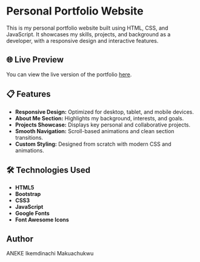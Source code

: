 # Personal Portfolio Website

This is my personal portfolio website built using HTML, CSS, and JavaScript. It showcases my skills, projects, and background as a developer, with a responsive design and interactive features.

## 🌐 Live Preview

You can view the live version of the portfolio [here](https://ikemdinachi-aneke.netlify.app/).

## 📋 Features

- **Responsive Design:** Optimized for desktop, tablet, and mobile devices.
- **About Me Section:** Highlights my background, interests, and goals.
- **Projects Showcase:** Displays key personal and collaborative projects.
- **Smooth Navigation:** Scroll-based animations and clean section transitions.
- **Custom Styling:** Designed from scratch with modern CSS and animations.

## 🛠️ Technologies Used

- **HTML5**
- **Bootstrap**
- **CSS3**
- **JavaScript**
- **Google Fonts**
- **Font Awesome Icons**

## Author
ANEKE Ikemdinachi Makuachukwu
